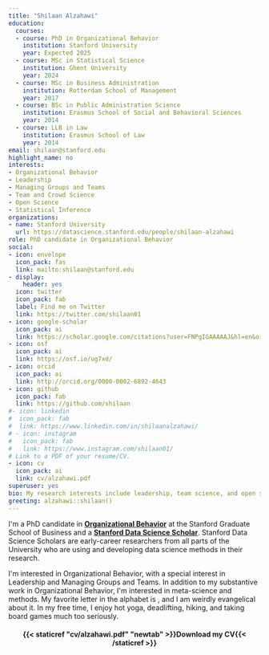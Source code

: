 ```yaml
---
title: "Shilaan Alzahawi"
education:
  courses:
  - course: PhD in Organizational Behavior
    institution: Stanford University
    year: Expected 2025
  - course: MSc in Statistical Science
    institution: Ghent University
    year: 2024
  - course: MSc in Business Administration
    institution: Rotterdam School of Management
    year: 2017
  - course: BSc in Public Administration Science
    institution: Erasmus School of Social and Behavioral Sciences
    year: 2014
  - course: LLB in Law
    institution: Erasmus School of Law
    year: 2014
email: shilaan@stanford.edu
highlight_name: no
interests:
- Organizational Behavior 
- Leadership
- Managing Groups and Teams
- Team and Crowd Science 
- Open Science
- Statistical Inference
organizations:
- name: Stanford University
  url: https://datascience.stanford.edu/people/shilaan-alzahawi
role: PhD candidate in Organizational Behavior
social:
- icon: envelope
  icon_pack: fas
  link: mailto:shilaan@stanford.edu 
- display:
    header: yes
  icon: twitter
  icon_pack: fab
  label: Find me on Twitter
  link: https://twitter.com/shilaan01
- icon: google-scholar
  icon_pack: ai
  link: https://scholar.google.com/citations?user=FNPgIGAAAAAJ&hl=en&oi=sra
- icon: osf
  icon_pack: ai
  link: https://osf.io/ug7xd/ 
- icon: orcid
  icon_pack: ai
  link: http://orcid.org/0000-0002-6892-4643 
- icon: github
  icon_pack: fab
  link: https://github.com/shilaan
#- icon: linkedin
#  icon_pack: fab
#  link: https://www.linkedin.com/in/shilaanalzahawi/
# - icon: instagram
#   icon_pack: fab
#   link: https://www.instagram.com/shilaan01/ 
# Link to a PDF of your resume/CV.
- icon: cv
  icon_pack: ai
  link: cv/alzahawi.pdf
superuser: yes
bio: My research interests include leadership, team science, and open science
greeting: alzahawi::shilaan()
---
```


I'm a PhD candidate in [**Organizational Behavior**](https://www.gsb.stanford.edu/programs/phd/fields/organizational-behavior) at the Stanford Graduate School of Business and a [**Stanford Data Science Scholar**](https://datascience.stanford.edu/programs/stanford-data-science-scholars-program). Stanford Data Science Scholars are early-career researchers from all parts of the University who are using and developing data science methods in their research.  

I'm interested in Organizational Behavior, with a special interest in Leadership and Managing Groups and Teams. In addition to my substantive work in Organizational Behavior, I'm interested in meta-science and methods. My favorite letter in the alphabet is <i class="fab fa-r-project" aria-hidden="true" style="color:#035AA6"></i>, and I am weirdly evangelical about it. In my free time, I enjoy hot yoga, deadlifting, hiking, and taking board games much too seriously. 

<center> 

#### <i class="fa fa-download" aria-hidden="true" style="color:#035AA6"></i> {{< staticref "cv/alzahawi.pdf" "newtab" >}}Download my CV{{< /staticref >}}
</center> 
